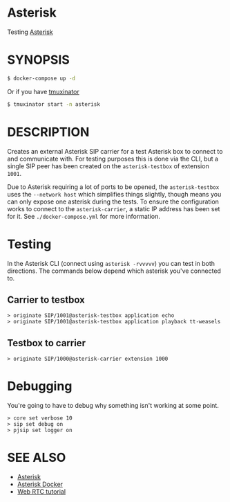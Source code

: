 # Asterisk
Testing [Asterisk]

# SYNOPSIS

```sh
$ docker-compose up -d
```

Or if you have [tmuxinator]

```sh
$ tmuxinator start -n asterisk
```

# DESCRIPTION

Creates an external Asterisk SIP carrier for a test Asterisk box to connect to
and communicate with. For testing purposes this is done via the CLI, but a
single SIP peer has been created on the `asterisk-testbox` of extension `1001`.

Due to Asterisk requiring a lot of ports to be opened, the `asterisk-testbox`
uses the `--network host` which simplifies things slightly, though means you
can only expose one asterisk during the tests. To ensure the configuration
works to connect to the `asterisk-carrier`, a static IP address has been set
for it. See `./docker-compose.yml` for more information.

# Testing

In the Asterisk CLI (connect using `asterisk -rvvvvv`) you can test in both
directions. The commands below depend which asterisk you've connected to.

## Carrier to testbox

```
> originate SIP/1001@asterisk-testbox application echo
> originate SIP/1001@asterisk-testbox application playback tt-weasels
```

## Testbox to carrier

```
> originate SIP/1000@asterisk-carrier extension 1000
```

# Debugging

You're going to have to debug why something isn't working at some point.

```
> core set verbose 10
> sip set debug on
> pjsip set logger on
```

# SEE ALSO
* [Asterisk]
* [Asterisk Docker](https://github.com/dougbtv/docker-asterisk/blob/master/asterisk/13/Dockerfile/)
* [Web RTC tutorial](https://wiki.asterisk.org/wiki/display/AST/Configuring+Asterisk+for+WebRTC+Clients)

[Asterisk]: https://www.asterisk.org/
[tmuxinator]: https://github.com/tmuxinator/tmuxinator
